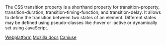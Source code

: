 The CSS transition property is a shorthand property for transition-property, transition-duration, transition-timing-function, and transition-delay. It allows to define the transition between two states of an element. Different states may be defined using pseudo-classes like :hover or :active or dynamically set using JavaScript.

[Webplatform](http://docs.webplatform.org/wiki/css/properties/transition "Webplatform")
[Mozilla docs](https://developer.mozilla.org/en-US/docs/Web/CSS/transition "Mozilla")
[Caniuse](http://caniuse.com/#feat=css-transition "Caniuse")